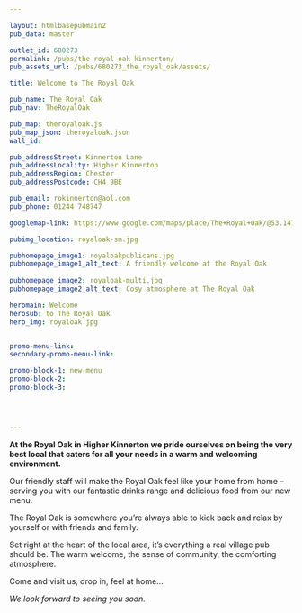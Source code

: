 ```yaml
---

layout: htmlbasepubmain2
pub_data: master

outlet_id: 680273
permalink: /pubs/the-royal-oak-kinnerton/
pub_assets_url: /pubs/680273_the_royal_oak/assets/

title: Welcome to The Royal Oak

pub_name: The Royal Oak
pub_nav: TheRoyalOak

pub_map: theroyaloak.js
pub_map_json: theroyaloak.json
wall_id:

pub_addressStreet: Kinnerton Lane
pub_addressLocality: Higher Kinnerton
pub_addressRegion: Chester
pub_addressPostcode: CH4 9BE

pub_email: rokinnerton@aol.com
pub_phone: 01244 748747

googlemap-link: https://www.google.com/maps/place/The+Royal+Oak/@53.1474803,-3.0003886,15z/data=!4m2!3m1!1s0x0:0x79be0679eab8bd9a?ved=2ahUKEwjA1azk4OreAhUCAsAKHT7qAnMQ_BIwCnoECAUQCA

pubimg_location: royaloak-sm.jpg

pubhomepage_image1: royaloakpublicans.jpg
pubhomepage_image1_alt_text: A friendly welcome at the Royal Oak
 
pubhomepage_image2: royaloak-multi.jpg
pubhomepage_image2_alt_text: Cosy atmosphere at The Royal Oak

heromain: Welcome
herosub: to The Royal Oak
hero_img: royaloak.jpg


promo-menu-link:
secondary-promo-menu-link:

promo-block-1: new-menu
promo-block-2: 
promo-block-3: 




---
```




**At the Royal Oak in Higher Kinnerton we pride ourselves on being the very best local that caters for all your needs in a warm and welcoming environment.**

Our friendly staff will make the Royal Oak feel like your home from home – serving you with our fantastic drinks range and delicious food from our new menu. 

The Royal Oak is somewhere you’re always able to kick back and relax by yourself or with friends and family.

Set right at the heart of the local area, it’s everything a real village pub should be. The warm welcome, the sense of community, the comforting atmosphere. 

Come and visit us, drop in, feel at home… 

*We look forward to seeing you soon.*



